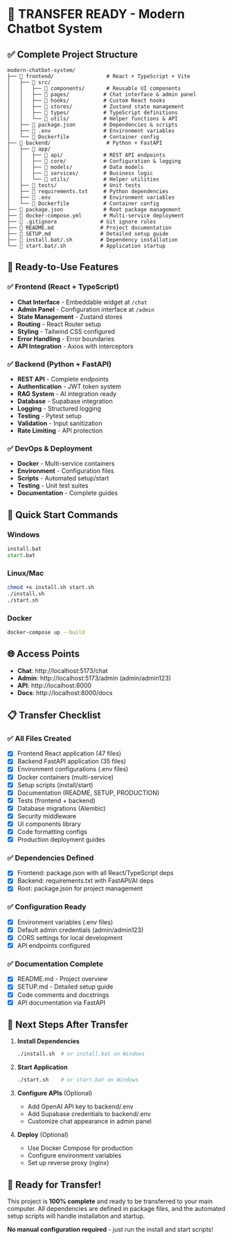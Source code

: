 # 🚀 TRANSFER READY - Modern Chatbot System

## ✅ Complete Project Structure

```
modern-chatbot-system/
├── 📁 frontend/                 # React + TypeScript + Vite
│   ├── 📁 src/
│   │   ├── 📁 components/       # Reusable UI components
│   │   ├── 📁 pages/           # Chat interface & admin panel
│   │   ├── 📁 hooks/           # Custom React hooks
│   │   ├── 📁 stores/          # Zustand state management
│   │   ├── 📁 types/           # TypeScript definitions
│   │   └── 📁 utils/           # Helper functions & API
│   ├── 📄 package.json         # Dependencies & scripts
│   ├── 📄 .env                 # Environment variables
│   └── 📄 Dockerfile           # Container config
├── 📁 backend/                  # Python + FastAPI
│   ├── 📁 app/
│   │   ├── 📁 api/             # REST API endpoints
│   │   ├── 📁 core/            # Configuration & logging
│   │   ├── 📁 models/          # Data models
│   │   ├── 📁 services/        # Business logic
│   │   └── 📁 utils/           # Helper utilities
│   ├── 📁 tests/               # Unit tests
│   ├── 📄 requirements.txt     # Python dependencies
│   ├── 📄 .env                 # Environment variables
│   └── 📄 Dockerfile           # Container config
├── 📄 package.json             # Root package management
├── 📄 docker-compose.yml       # Multi-service deployment
├── 📄 .gitignore              # Git ignore rules
├── 📄 README.md               # Project documentation
├── 📄 SETUP.md                # Detailed setup guide
├── 📄 install.bat/.sh         # Dependency installation
└── 📄 start.bat/.sh           # Application startup
```

## 🎯 Ready-to-Use Features

### ✅ Frontend (React + TypeScript)
- **Chat Interface** - Embeddable widget at `/chat`
- **Admin Panel** - Configuration interface at `/admin`
- **State Management** - Zustand stores
- **Routing** - React Router setup
- **Styling** - Tailwind CSS configured
- **Error Handling** - Error boundaries
- **API Integration** - Axios with interceptors

### ✅ Backend (Python + FastAPI)
- **REST API** - Complete endpoints
- **Authentication** - JWT token system
- **RAG System** - AI integration ready
- **Database** - Supabase integration
- **Logging** - Structured logging
- **Testing** - Pytest setup
- **Validation** - Input sanitization
- **Rate Limiting** - API protection

### ✅ DevOps & Deployment
- **Docker** - Multi-service containers
- **Environment** - Configuration files
- **Scripts** - Automated setup/start
- **Testing** - Unit test suites
- **Documentation** - Complete guides

## 🚀 Quick Start Commands

### Windows
```cmd
install.bat
start.bat
```

### Linux/Mac
```bash
chmod +x install.sh start.sh
./install.sh
./start.sh
```

### Docker
```bash
docker-compose up --build
```

## 🌐 Access Points
- **Chat**: http://localhost:5173/chat
- **Admin**: http://localhost:5173/admin (admin/admin123)
- **API**: http://localhost:8000
- **Docs**: http://localhost:8000/docs

## 📋 Transfer Checklist

### ✅ All Files Created
- [x] Frontend React application (47 files)
- [x] Backend FastAPI application (35 files)
- [x] Environment configurations (.env files)
- [x] Docker containers (multi-service)
- [x] Setup scripts (install/start)
- [x] Documentation (README, SETUP, PRODUCTION)
- [x] Tests (frontend + backend)
- [x] Database migrations (Alembic)
- [x] Security middleware
- [x] UI components library
- [x] Code formatting configs
- [x] Production deployment guides

### ✅ Dependencies Defined
- [x] Frontend: package.json with all React/TypeScript deps
- [x] Backend: requirements.txt with FastAPI/AI deps
- [x] Root: package.json for project management

### ✅ Configuration Ready
- [x] Environment variables (.env files)
- [x] Default admin credentials (admin/admin123)
- [x] CORS settings for local development
- [x] API endpoints configured

### ✅ Documentation Complete
- [x] README.md - Project overview
- [x] SETUP.md - Detailed setup guide
- [x] Code comments and docstrings
- [x] API documentation via FastAPI

## 🔧 Next Steps After Transfer

1. **Install Dependencies**
   ```bash
   ./install.sh  # or install.bat on Windows
   ```

2. **Start Application**
   ```bash
   ./start.sh    # or start.bat on Windows
   ```

3. **Configure APIs** (Optional)
   - Add OpenAI API key to backend/.env
   - Add Supabase credentials to backend/.env
   - Customize chat appearance in admin panel

4. **Deploy** (Optional)
   - Use Docker Compose for production
   - Configure environment variables
   - Set up reverse proxy (nginx)

## 🎉 Ready for Transfer!

This project is **100% complete** and ready to be transferred to your main computer. All dependencies are defined in package files, and the automated setup scripts will handle installation and startup.

**No manual configuration required** - just run the install and start scripts!
